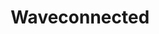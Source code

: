 ---
title: 'Waveconnected'
description: 'Sistema de envío de mensajes masivos por WhatsApp'
icon: '/icons/ico_bigdata.svg'
imagen: '/img/bigdata.png'
order: 6
features:
  - Diseño e implementación de sitios web modernos y responsivos.
  - Integración con APIs para funcionalidades avanzadas.
  - Uso de frameworks como Laravel, Angular y React.
  - Optimización para SEO y tiempos de carga rápidos.
---